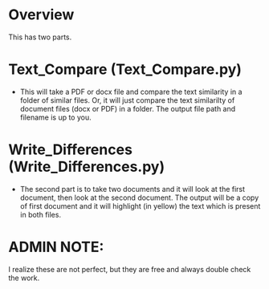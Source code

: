 # Overview

This has two parts.  


# Text_Compare (Text_Compare.py)
- This will take a PDF or docx file and compare the text similarity in a folder of similar files.   Or, it will just compare the text similarilty of document files (docx or PDF) in a folder.   The output file path and filename is up to you.

# Write_Differences (Write_Differences.py)
- The second part is to take two documents and it will look at the first document, then look at the second document.  The output will be a copy of first document and it will highlight (in yellow) the text which is present in both files.  

# ADMIN NOTE:
I realize these are not perfect, but they are free and always double check the work.
